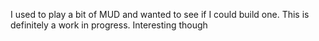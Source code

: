 I used to play a bit of MUD and wanted to see if I could build one. This is definitely a work in progress. Interesting though
